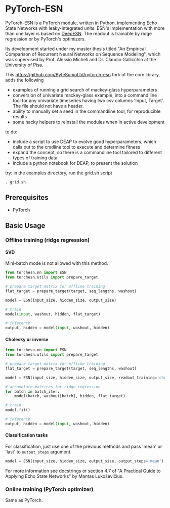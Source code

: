 # PyTorch-ESN

PyTorch-ESN is a PyTorch module, written in Python, implementing Echo State Networks with leaky-integrated units. ESN's implementation with more than one layer is based on [DeepESN](https://arxiv.org/abs/1712.04323). The readout is trainable by ridge regression or by PyTorch's optimizers.

Its development started under my master thesis titled "An Empirical Comparison of Recurrent Neural Networks on Sequence Modeling", which was supervised by Prof. Alessio Micheli and Dr. Claudio Gallicchio at the University of Pisa.

This https://github.com/ByteSumoLtd/pytorch-esn fork of the core library, adds the following

- examples of running a grid search of mackey-glass hyperparameters
- conversion of univariate mackey-glass example, into a command line tool for any univariate timeseries having two csv columns 'Input, Target'. The file should not have a header.
- ability to manually set a seed in the commandline tool, for reproducible results
- some hacky helpers to reinstall the modules when in active development

to do:
- include a script to use DEAP to evolve good hyperparameters, which calls out to the cmdline tool to execute and determine fitness
- expand the concept, so there is a commandline tool tailored to different types of training data
- include a python notebook for DEAP, to present the solution

try:
in the examples directory, run the grid.sh script
<pre><code>. grid.sh
</code></pre>

## Prerequisites

* PyTorch

## Basic Usage

### Offline training (ridge regression)

#### SVD
Mini-batch mode is not allowed with this method.

```python
from torchesn.nn import ESN
from torchesn.utils import prepare_target

# prepare target matrix for offline training
flat_target = prepare_target(target, seq_lengths, washout)

model = ESN(input_size, hidden_size, output_size)

# train
model(input, washout, hidden, flat_target)

# inference
output, hidden = model(input, washout, hidden)
```

#### Cholesky or inverse
```python
from torchesn.nn import ESN
from torchesn.utils import prepare_target

# prepare target matrix for offline training
flat_target = prepare_target(target, seq_lengths, washout)

model = ESN(input_size, hidden_size, output_size, readout_training='cholesky')

# accumulate matrices for ridge regression
for batch in batch_iter:
    model(batch, washout[batch], hidden, flat_target)

# train
model.fit()

# inference
output, hidden = model(input, washout, hidden)
```

#### Classification tasks
For classification, just use one of the previous methods and pass 'mean' or
'last' to ```output_steps``` argument.

```python
model = ESN(input_size, hidden_size, output_size, output_steps='mean')
```

For more information see docstrings or section 4.7 of "A Practical Guide to Applying
Echo State Networks" by Mantas Lukoševičius.

### Online training (PyTorch optimizer)

Same as PyTorch.
